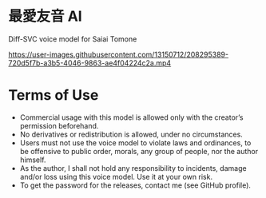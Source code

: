 # 最愛友音 AI
Diff-SVC voice model for Saiai Tomone

https://user-images.githubusercontent.com/13150712/208295389-720d5f7b-a3b5-4046-9863-ae4f04224c2a.mp4

# Terms of Use
- Commercial usage with this model is allowed only with the creator’s permission beforehand.
- No derivatives or redistribution is allowed, under no circumstances.
- Users must not use the voice model to violate laws and ordinances, to be offensive to public order, morals, any group of people, nor the author himself.
- As the author, I shall not hold any responsibility to incidents, damage and/or loss using this voice model. Use it at your own risk.
- To get the password for the releases, contact me (see GitHub profile).
